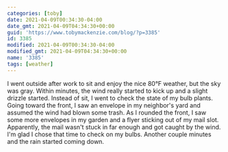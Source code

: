 ```yaml
---
categories: [toby]
date: 2021-04-09T00:34:30-04:00
date_gmt: 2021-04-09T04:34:30+00:00
guid: 'https://www.tobymackenzie.com/blog/?p=3385'
id: 3385
modified: 2021-04-09T00:34:30-04:00
modified_gmt: 2021-04-09T04:34:30+00:00
name: '3385'
tags: [weather]
---
```


I went outside after work to sit and enjoy the nice 80°F weather, but the sky was gray.  Within minutes, the wind really started to kick up and a slight drizzle started.<!--more-->  Instead of sit, I went to check the state of my bulb plants.  Going toward the front, I saw an envelope in my neighbor's yard and assumed the wind had blown some trash.  As I rounded the front, I saw some more envelopes in my garden and a flyer sticking out of my mail slot.  Apparently, the mail wasn't stuck in far enough and got caught by the wind.  I'm glad I chose that time to check on my bulbs.  Another couple minutes and the rain started coming down.
